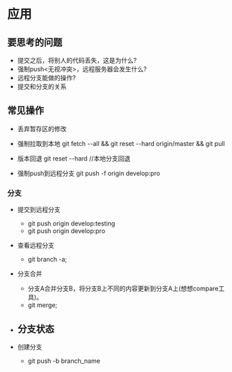 # 应用
## 要思考的问题
- 提交之后，将别人的代码丢失，这是为什么?
- 强制push<无视冲突>，远程服务器会发生什么?
- 远程分支能做的操作?
- 提交和分支的关系

## 常见操作
- 丢弃暂存区的修改

- 强制拉取到本地
git fetch --all && git reset --hard origin/master && git pull

- 版本回退
git reset --hard     //本地分支回退

- 强制push到远程分支
git push -f origin develop:pro

### 分支
- 提交到远程分支
    - git push origin develop:testing
    - git push origin develop:pro

- 查看远程分支
    - git branch -a;

- 分支合并
    - 分支A合并分支B，将分支B上不同的内容更新到分支A上(想想compare工具)。 
    - git merge; 

- 分支状态
    -     

- 创建分支
    - git push -b branch_name